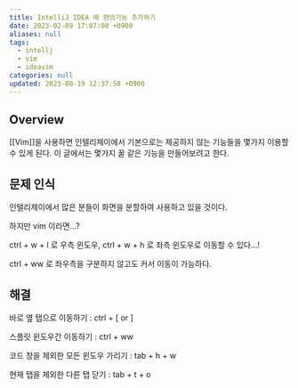 ```yaml
---
title: IntelliJ IDEA 에 편의기능 추가하기
date: 2023-02-09 17:07:00 +0900
aliases: null
tags:
  - intellj
  - vim
  - ideavim
categories: null
updated: 2023-08-19 12:37:58 +0900
---
```


## Overview

[[Vim]]을 사용하면 인텔리제이에서 기본으로는 제공하지 않는 기능들을 몇가지 이용할 수 있게 된다. 이 글에서는 몇가지 꿀 같은 기능을 만들어보려고 한다.

## 문제 인식

인텔리제이에서 많은 분들이 화면을 분할하여 사용하고 있을 것이다.

하지만 vim 이라면...?

ctrl + w + l 로 우측 윈도우, ctrl + w + h 로 좌측 윈도우로 이동할 수 있다...!

ctrl + ww 로 좌우측을 구분하지 않고도 커서 이동이 가능하다.



## 해결

바로 옆 탭으로 이동하기 : ctrl + [ or ]

스플릿 윈도우간 이동하기 : ctrl + ww

코드 창을 제외한 모든 윈도우 가리기 : tab + h + w

현재 탭을 제외한 다른 탭 닫기 : tab + t + o
